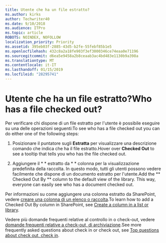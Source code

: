 ```yaml
---
title: Utente che ha un file estratto?
ms.author: kirks
author: Techwriter40
ms.date: 9/10/2018
ms.audience: ITPro
ms.topic: article
ROBOTS: NOINDEX, NOFOLLOW
localization_priority: Priority
ms.assetid: 395eb03f-2885-43d5-b2fe-55febf85b1e5
ms.openlocfilehash: 432c8a2a18fe903f3ef3000346ce74eaa0e71196
ms.sourcegitcommit: d6ea5e9458a2b8ceaab3ac4bd483e1130b9a398a
ms.translationtype: MT
ms.contentlocale: it-IT
ms.lasthandoff: 01/15/2019
ms.locfileid: "28295741"
---
```

# <a name="who-has-a-file-checked-out"></a><span data-ttu-id="146fb-102">Utente che ha un file estratto?</span><span class="sxs-lookup"><span data-stu-id="146fb-102">Who has a file checked out?</span></span>

<span data-ttu-id="146fb-103">Per verificare chi dispone di un file estratto per l'utente è possibile eseguire su una delle operazioni seguenti:</span><span class="sxs-lookup"><span data-stu-id="146fb-103">To see who has a file checked out you can do either one of the following steps:</span></span>
  
1. <span data-ttu-id="146fb-104">Posizionare il puntatore sugli **Estratta** per visualizzare una descrizione comando che indica che ha il file estratto.</span><span class="sxs-lookup"><span data-stu-id="146fb-104">Hover over **Checked Out** to see a tooltip that tells you who has the file checked out.</span></span> 
    
2. <span data-ttu-id="146fb-p101">Aggiungere il \* \* estratto da \* \* colonna per la visualizzazione predefinita della raccolta. In questo modo, tutti gli utenti possono vedere facilmente che dispone di un documento estratto per l'utente.</span><span class="sxs-lookup"><span data-stu-id="146fb-p101">Add the \*\* Checked Out By \*\* column to the default view of the library. This way, everyone can easily see who has a document checked out.</span></span> 
    
<span data-ttu-id="146fb-107">Per informazioni su come aggiungere una colonna estratto da SharePoint, vedere [creare una colonna di un elenco o raccolta](https://go.microsoft.com/fwlink/?linkid=2019591).</span><span class="sxs-lookup"><span data-stu-id="146fb-107">To learn how to add a Checked Out By column in SharePoint, see [Create a column in a list or library](https://go.microsoft.com/fwlink/?linkid=2019591).</span></span> 
  
<span data-ttu-id="146fb-108">Vedere più domande frequenti relative al controllo in o check-out, vedere [domande frequenti relative a check-out, di archiviazione](https://go.microsoft.com/fwlink/?linkid=2018786).</span><span class="sxs-lookup"><span data-stu-id="146fb-108">See more frequently asked questions about check in or check out, see [Top questions about check out, check in](https://go.microsoft.com/fwlink/?linkid=2018786).</span></span>
  

